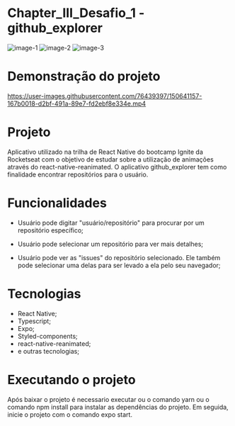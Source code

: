 # Chapter_III_Desafio_1 - github_explorer

![image-1](https://user-images.githubusercontent.com/76439397/150641242-843a03fb-f4e4-4dab-9e0e-b2c063b379e4.jpg)
![image-2](https://user-images.githubusercontent.com/76439397/150641246-03cba809-99de-437a-9e81-4ceea4638fe5.jpg)
![image-3](https://user-images.githubusercontent.com/76439397/150641248-2ed79927-0725-4b17-b59d-e7baa3a1f202.jpg)

# Demonstração do projeto

https://user-images.githubusercontent.com/76439397/150641157-167b0018-d2bf-491a-89e7-fd2ebf8e334e.mp4

# Projeto

Aplicativo utilizado na trilha de React Native do bootcamp Ignite da Rocketseat com o objetivo de estudar sobre a utilização de animações através do react-native-reanimated. O aplicativo github_explorer tem como finalidade encontrar repositórios para o usuário. 

# Funcionalidades

- Usuário pode digitar "usuário/repositório" para procurar por um repositório específico;

- Usuário pode selecionar um repositório para ver mais detalhes;

- Usuário pode ver as "issues" do repositório selecionado. Ele também pode selecionar uma delas para ser levado a ela pelo seu navegador;

# Tecnologias

- React Native;
- Typescript;
- Expo;
- Styled-components;
- react-native-reanimated;
- e outras tecnologias;

# Executando o projeto

Após baixar o projeto é necessario executar ou o comando yarn ou o comando npm install para instalar as dependências do projeto. Em seguida, inicie o projeto com o comando expo start.
